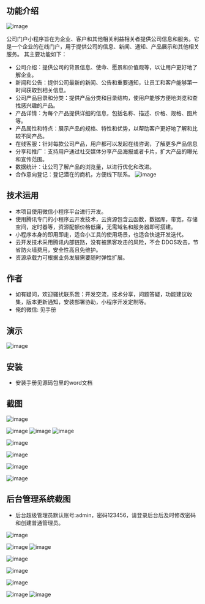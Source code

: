 ## 功能介绍 

 ![image](https://github.com/user-attachments/assets/0086f370-cc7f-4cd0-a95c-073936baeced)

公司门户小程序旨在为企业、客户和其他相关利益相关者提供公司信息和服务。它是一个企业的在线门户，用于提供公司的信息、新闻、通知、产品展示和其他相关服务。
其主要功能如下：

- 公司介绍：提供公司的背景信息、使命、愿景和价值观等，以让用户更好地了解企业。
- 新闻和公告：提供公司最新的新闻、公告和重要通知，让员工和客户能够第一时间获取到相关信息。
- 公司产品目录和分类：提供产品分类和目录结构，使用户能够方便地浏览和查找感兴趣的产品。
- 产品详情：为每个产品提供详细的信息，包括名称、描述、价格、规格、图片等。
- 产品属性和特点：展示产品的规格、特性和优势，以帮助客户更好地了解和比较不同产品。
- 在线客服：针对每款公司产品，用户都可以发起在线咨询，了解更多产品信息
- 分享和推广：支持用户通过社交媒体分享产品海报或者卡片，扩大产品的曝光和宣传范围。
- 数据统计：让公司了解产品的浏览量，以进行优化和改进。
- 合作意向登记：登记潜在的商机，方便线下联系。
![image](https://github.com/user-attachments/assets/d841f795-4c05-429d-9050-6462fcc20187)


## 技术运用
- 本项目使用微信小程序平台进行开发。
- 使用腾讯专门的小程序云开发技术，云资源包含云函数，数据库，带宽，存储空间，定时器等，资源配额价格低廉，无需域名和服务器即可搭建。
- 小程序本身的即用即走，适合小工具的使用场景，也适合快速开发迭代。
- 云开发技术采用腾讯内部链路，没有被黑客攻击的风险，不会 DDOS攻击，节省防火墙费用，安全性高且免维护。
- 资源承载力可根据业务发展需要随时弹性扩展。  



## 作者
- 如有疑问，欢迎骚扰联系我：开发交流，技术分享，问题答疑，功能建议收集，版本更新通知，安装部署协助，小程序开发定制等。
- 俺的微信: 见手册
 



## 演示 
 ![image](https://github.com/user-attachments/assets/a28f1ad7-9956-4a07-97c8-3d4b81e5bc47)


## 安装

- 安装手册见源码包里的word文档 



## 截图
![image](https://github.com/user-attachments/assets/9189306a-6b54-47f1-b47c-f9cc8fe1b054)

![image](https://github.com/user-attachments/assets/73adbeb2-5f9d-431b-8ee6-e81fec400c1c)
![image](https://github.com/user-attachments/assets/1c664a1c-a816-4a0e-a620-212f75669167)
![image](https://github.com/user-attachments/assets/eb61cf5a-9faf-4110-940e-15f98e829d83)

![image](https://github.com/user-attachments/assets/1f6b92f4-919d-4696-af20-45a3972f2e78)

![image](https://github.com/user-attachments/assets/e59e31ca-59cf-4b7e-9a43-c60b1468f66d)

![image](https://github.com/user-attachments/assets/a5c3dd79-c299-47b1-b69d-9440a0cd1ea7)

![image](https://github.com/user-attachments/assets/4f153cb9-d78c-461b-8b84-3875c0744b8d)

 

## 后台管理系统截图 
- 后台超级管理员默认账号:admin，密码123456，请登录后台后及时修改密码和创建普通管理员。

![image](https://github.com/user-attachments/assets/1451e2b2-41dd-4c4b-b954-835f60a10f6f)

![image](https://github.com/user-attachments/assets/90f025f7-83be-4260-bc36-284ee32983e2)
![image](https://github.com/user-attachments/assets/74c68aee-76bc-4d2a-8005-d31cbf2832c6)

![image](https://github.com/user-attachments/assets/a28f5abd-26c5-40b6-88ca-8abae74bf866)

![image](https://github.com/user-attachments/assets/82cac320-bd68-400a-8d44-dcbc6d3ed985)


![image](https://github.com/user-attachments/assets/d123deee-abb3-4535-bb60-64757a398eb9)

![image](https://github.com/user-attachments/assets/77a2a56c-52f0-4fcc-b460-84c6a8d518ad)
![image](https://github.com/user-attachments/assets/028e6dc2-7e38-4ad7-89ed-7ef931e795f2)




